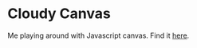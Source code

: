 # Cloudy Canvas
Me playing around with Javascript canvas.
Find it [here](hatimh.github.io/cloudy-canvas).
